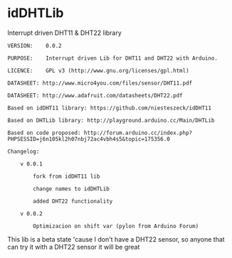 idDHTLib
=======

Interrupt driven DHT11 & DHT22 library

	VERSION: 	0.0.2

	PURPOSE: 	Interrupt driven Lib for DHT11 and DHT22 with Arduino.

	LICENCE:	GPL v3 (http://www.gnu.org/licenses/gpl.html)

	DATASHEET: http://www.micro4you.com/files/sensor/DHT11.pdf

	DATASHEET: http://www.adafruit.com/datasheets/DHT22.pdf
	
	Based on idDHT11 library: https://github.com/niesteszeck/idDHT11

	Based on DHTLib library: http://playground.arduino.cc/Main/DHTLib

	Based on code proposed: http://forum.arduino.cc/index.php?PHPSESSID=j6n105kl2h07nbj72ac4vbh4s5&topic=175356.0

	Changelog:
	
		v 0.0.1
		
			fork from idDHT11 lib
			
			change names to idDHTLib
			
			added DHT22 functionality
		
		v 0.0.2
		
			Optimizacion on shift var (pylon from Arduino Forum)

This lib is a beta state 'cause I don't have a DHT22 sensor, so anyone that can try 
it with a DHT22 sensor it will be great
